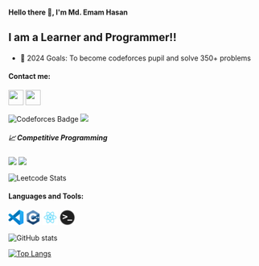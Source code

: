 #### Hello there 👋, I'm Md. Emam Hasan

## I am a Learner and Programmer!!
####

- 🥅 2024 Goals: To become codeforces pupil and solve 350+ problems

#### Contact me:
<a href="https://www.facebook.com/mdemamhasan.himu"><img src="https://www.vectorlogo.zone/logos/facebook/facebook-icon.svg" width="30" height="30"/></a>
<a href="https://www.facebook.com/mdemamhasan.himu"><img src="https://www.vectorlogo.zone/logos/linkedin/linkedin-icon.svg" width="30" height="30"/></a>

![Codeforces Badge](https://codeforces-readme-stats.vercel.app/api/badge?username=emam_hasan_himu)
![](https://komarev.com/ghpvc/?username=emamhasan1804&base=0)
##### 📈 Competitive Programming
![](https://raw.githubusercontent.com/emamhasan1804/cf-stats/main/output/light_card.svg#gh-dark-mode-only)
![](https://raw.githubusercontent.com/emamhasan1804/cf-stats/main/output/light_card.svg)

![Leetcode Stats](https://leetcard.jacoblin.cool/emam_hasan_himu?theme=unicorn)


#### Languages and Tools:
<img src="https://raw.githubusercontent.com/github/explore/80688e429a7d4ef2fca1e82350fe8e3517d3494d/topics/visual-studio-code/visual-studio-code.png" width="30" height="30"/></a>
<img src="https://raw.githubusercontent.com/github/explore/80688e429a7d4ef2fca1e82350fe8e3517d3494d/topics/cpp/cpp.png" width="30" height="30"/></a>
<img src="https://raw.githubusercontent.com/github/explore/80688e429a7d4ef2fca1e82350fe8e3517d3494d/topics/react/react.png" width="30" height="30"/></a>
<img src="https://raw.githubusercontent.com/github/explore/80688e429a7d4ef2fca1e82350fe8e3517d3494d/topics/terminal/terminal.png" width="30" height="30"/></a>



![GitHub stats](https://github-readme-stats.vercel.app/api?username=emamhasan1804&show_icons=true)  

[![Top Langs](https://github-readme-stats.vercel.app/api/top-langs/?username=emamhasan1804)](https://github.com/anuraghazra/github-readme-stats)

